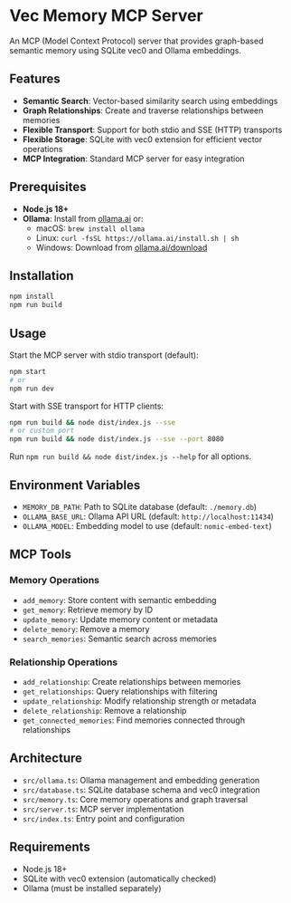 # Vec Memory MCP Server

An MCP (Model Context Protocol) server that provides graph-based semantic memory using SQLite vec0 and Ollama embeddings.

## Features

- **Semantic Search**: Vector-based similarity search using embeddings
- **Graph Relationships**: Create and traverse relationships between memories
- **Flexible Transport**: Support for both stdio and SSE (HTTP) transports
- **Flexible Storage**: SQLite with vec0 extension for efficient vector operations
- **MCP Integration**: Standard MCP server for easy integration

## Prerequisites

- **Node.js 18+**
- **Ollama**: Install from [ollama.ai](https://ollama.ai/download) or:
  - macOS: `brew install ollama`
  - Linux: `curl -fsSL https://ollama.ai/install.sh | sh`
  - Windows: Download from [ollama.ai/download](https://ollama.ai/download)

## Installation

```bash
npm install
npm run build
```

## Usage

Start the MCP server with stdio transport (default):

```bash
npm start
# or
npm run dev
```

Start with SSE transport for HTTP clients:

```bash
npm run build && node dist/index.js --sse
# or custom port
npm run build && node dist/index.js --sse --port 8080
```

Run `npm run build && node dist/index.js --help` for all options.

## Environment Variables

- `MEMORY_DB_PATH`: Path to SQLite database (default: `./memory.db`)
- `OLLAMA_BASE_URL`: Ollama API URL (default: `http://localhost:11434`)
- `OLLAMA_MODEL`: Embedding model to use (default: `nomic-embed-text`)

## MCP Tools

### Memory Operations
- `add_memory`: Store content with semantic embedding
- `get_memory`: Retrieve memory by ID
- `update_memory`: Update memory content or metadata
- `delete_memory`: Remove a memory
- `search_memories`: Semantic search across memories

### Relationship Operations
- `add_relationship`: Create relationships between memories
- `get_relationships`: Query relationships with filtering
- `update_relationship`: Modify relationship strength or metadata
- `delete_relationship`: Remove a relationship
- `get_connected_memories`: Find memories connected through relationships

## Architecture

- `src/ollama.ts`: Ollama management and embedding generation
- `src/database.ts`: SQLite database schema and vec0 integration
- `src/memory.ts`: Core memory operations and graph traversal
- `src/server.ts`: MCP server implementation
- `src/index.ts`: Entry point and configuration

## Requirements

- Node.js 18+
- SQLite with vec0 extension (automatically checked)
- Ollama (must be installed separately)